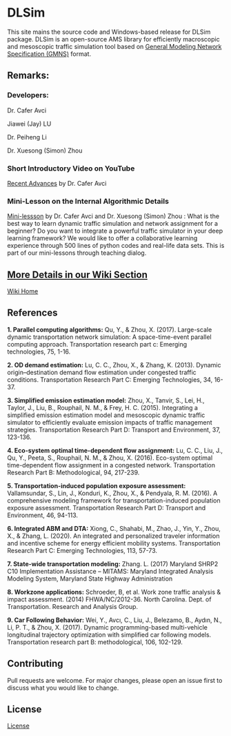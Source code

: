 # DLSim

This site mains the source code and Windows-based release for DLSim package. DLSim is an open-source AMS library for efficiently macroscopic and mesoscopic traffic simulation tool based on [General Modeling Network Specification (GMNS)](https://github.com/zephyr-data-specs/GMNS) format. 



## Remarks:

### Developers:

Dr. Cafer Avci

Jiawei (Jay) LU

Dr. Peiheng Li

Dr. Xuesong (Simon) Zhou

### Short Introductory Video on YouTube

[Recent Advances](https://www.youtube.com/watch?v=dj6c6h4mWfI) by Dr. Cafer Avci

 ### Mini-Lesson on the Internal Algorithmic Details

[Mini-lessson](https://www.youtube.com/watch?v=rorZAhNNOf0&feature=youtu.be) by Dr. Cafer Avci and Dr. Xuesong (Simon) Zhou : What is the best way to learn dynamic traffic simulation and network assignment for a beginner? Do you want to integrate a powerful traffic simulator in your deep learning framework? We would like to offer a collaborative learning experience through 500 lines of python codes and real-life data sets. This is part of our mini-lessons through teaching dialog.

## [More Details in our Wiki Section](https://github.com/asu-trans-ai-lab/DLSim/wiki)
[Wiki Home](https://github.com/asu-trans-ai-lab/DLSim/wiki)

## References

**1. Parallel computing algorithms:** Qu, Y., & Zhou, X. (2017). Large-scale dynamic transportation network simulation: A space-time-event parallel computing approach. Transportation research part c: Emerging technologies, 75, 1-16.

**2. OD demand estimation:** Lu, C. C., Zhou, X., & Zhang, K. (2013). Dynamic origin–destination demand flow estimation under congested traffic conditions. Transportation Research Part C: Emerging Technologies, 34, 16-37.

**3. Simplified emission estimation model:** Zhou, X., Tanvir, S., Lei, H., Taylor, J., Liu, B., Rouphail, N. M., & Frey, H. C. (2015). Integrating a simplified emission estimation model and mesoscopic dynamic traffic simulator to efficiently evaluate emission impacts of traffic management strategies. Transportation Research Part D: Transport and Environment, 37, 123-136.

**4. Eco-system optimal time-dependent flow assignment:** Lu, C. C., Liu, J., Qu, Y., Peeta, S., Rouphail, N. M., & Zhou, X. (2016). Eco-system optimal time-dependent flow assignment in a congested network. Transportation Research Part B: Methodological, 94, 217-239.

**5. Transportation-induced population exposure assessment:** Vallamsundar, S., Lin, J., Konduri, K., Zhou, X., & Pendyala, R. M. (2016). A comprehensive modeling framework for transportation-induced population exposure assessment. Transportation Research Part D: Transport and Environment, 46, 94-113.

**6. Integrated ABM and DTA:** Xiong, C., Shahabi, M., Zhao, J., Yin, Y., Zhou, X., & Zhang, L. (2020). An integrated and personalized traveler information and incentive scheme for energy efficient mobility systems. Transportation Research Part C: Emerging Technologies, 113, 57-73.

**7. State-wide transportation modeling:** Zhang. L. (2017) Maryland SHRP2 C10 Implementation Assistance – MITAMS: Maryland Integrated Analysis Modeling System, Maryland State Highway Administration

**8. Workzone applications:** Schroeder, B, et al. Work zone traffic analysis & impact assessment. (2014) FHWA/NC/2012-36. North Carolina. Dept. of Transportation. Research and Analysis Group.

**9. Car Following Behavior:** Wei, Y., Avcı, C., Liu, J., Belezamo, B., Aydın, N., Li, P. T., & Zhou, X. (2017). Dynamic programming-based multi-vehicle longitudinal trajectory optimization with simplified car following models. Transportation research part B: methodological, 106, 102-129.

## Contributing
Pull requests are welcome. For major changes, please open an issue first to discuss what you would like to change.

## License
[License](https://github.com/asu-trans-ai-lab/DLSim)
